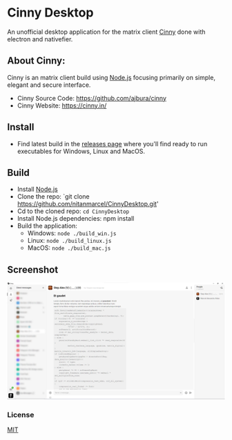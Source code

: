 # Cinny Desktop
An unofficial desktop application for the matrix client [Cinny](https://app.cinny.in/) done with electron and nativefier.


## About Cinny:

Cinny is an matrix client build using [Node.js](https://nodejs.org/en/) focusing primarily on simple, elegant and secure interface. 

- Cinny Source Code: https://github.com/ajbura/cinny
- Cinny Website: https://cinny.in/


## Install

- Find latest build in the [releases page](https://github.com/nitanmarcel/CinnyDesktop/releases) where you'll find ready to run executables for Windows, Linux and MacOS.

## Build

- Install [Node.js](https://nodejs.org/en/)
- Clone the repo: `git clone https://github.com/nitanmarcel/CinnyDesktop.git'
- Cd to the cloned repo: `cd CinnyDesktop`
- Install Node.js dependencies: npm install
- Build the application:
    - Windows: `node ./build_win.js`
    - Linux: `node ./build_linux.js`
    - MacOS: `node ./build_mac.js`


## Screenshot

![Screenshot](screenshots/cinny.png)

### License

[MIT](LICENSE)